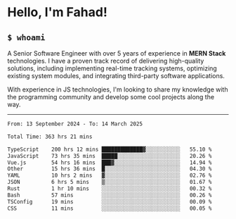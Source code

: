 <h1>Hello, I'm Fahad!</h1>

<h2><code>$ whoami</code></h2>

A Senior Software Engineer with over 5 years of experience in **MERN Stack** technologies. I have a proven track record of delivering high-quality solutions, including implementing real-time tracking systems, optimizing existing system modules, and integrating third-party software applications.

With experience in JS technologies, I'm looking to share my knowledge with the programming community and develop some cool projects along the way.

---

<!--START_SECTION:waka-->

```txt
From: 13 September 2024 - To: 14 March 2025

Total Time: 363 hrs 21 mins

TypeScript    200 hrs 12 mins █████████████▓░░░░░░░░░░░   55.10 %
JavaScript    73 hrs 35 mins  █████░░░░░░░░░░░░░░░░░░░░   20.26 %
Vue.js        54 hrs 16 mins  ███▓░░░░░░░░░░░░░░░░░░░░░   14.94 %
Other         15 hrs 36 mins  █░░░░░░░░░░░░░░░░░░░░░░░░   04.30 %
YAML          10 hrs 2 mins   ▓░░░░░░░░░░░░░░░░░░░░░░░░   02.76 %
JSON          6 hrs 5 mins    ▒░░░░░░░░░░░░░░░░░░░░░░░░   01.67 %
Rust          1 hr 10 mins    ░░░░░░░░░░░░░░░░░░░░░░░░░   00.32 %
Bash          57 mins         ░░░░░░░░░░░░░░░░░░░░░░░░░   00.26 %
TSConfig      19 mins         ░░░░░░░░░░░░░░░░░░░░░░░░░   00.09 %
CSS           11 mins         ░░░░░░░░░░░░░░░░░░░░░░░░░   00.05 %
```

<!--END_SECTION:waka-->

<!--
**heyFahad/heyFahad** is a ✨ _special_ ✨ repository because its `README.md` (this file) appears on your GitHub profile.

Here are some ideas to get you started:

- 🔭 I’m currently working on ...
- 🌱 I’m currently learning ...
- 👯 I’m looking to collaborate on ...
- 🤔 I’m looking for help with ...
- 💬 Ask me about ...
- 📫 How to reach me: ...
- 😄 Pronouns: ...
- ⚡ Fun fact: ...
-->
